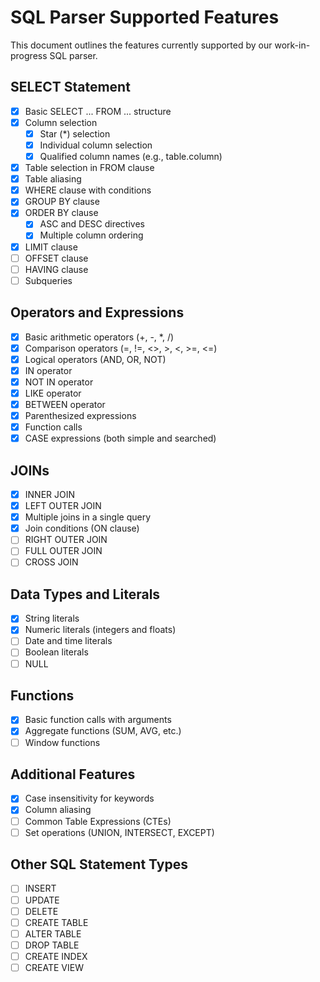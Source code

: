 # SQL Parser Supported Features

This document outlines the features currently supported by our work-in-progress SQL parser.

## SELECT Statement

- [x] Basic SELECT ... FROM ... structure
- [x] Column selection
  - [x] Star (*) selection
  - [x] Individual column selection
  - [x] Qualified column names (e.g., table.column)
- [x] Table selection in FROM clause
- [x] Table aliasing
- [x] WHERE clause with conditions
- [x] GROUP BY clause
- [x] ORDER BY clause
  - [x] ASC and DESC directives
  - [x] Multiple column ordering
- [x] LIMIT clause
- [ ] OFFSET clause
- [ ] HAVING clause
- [ ] Subqueries

## Operators and Expressions

- [x] Basic arithmetic operators (+, -, *, /)
- [x] Comparison operators (=, !=, <>, >, <, >=, <=)
- [x] Logical operators (AND, OR, NOT)
- [x] IN operator
- [x] NOT IN operator
- [x] LIKE operator
- [x] BETWEEN operator
- [x] Parenthesized expressions
- [x] Function calls
- [x] CASE expressions (both simple and searched)

## JOINs

- [x] INNER JOIN
- [x] LEFT OUTER JOIN
- [x] Multiple joins in a single query
- [x] Join conditions (ON clause)
- [ ] RIGHT OUTER JOIN
- [ ] FULL OUTER JOIN
- [ ] CROSS JOIN

## Data Types and Literals

- [x] String literals
- [x] Numeric literals (integers and floats)
- [ ] Date and time literals
- [ ] Boolean literals
- [ ] NULL

## Functions

- [x] Basic function calls with arguments
- [x] Aggregate functions (SUM, AVG, etc.)
- [ ] Window functions

## Additional Features

- [x] Case insensitivity for keywords
- [x] Column aliasing
- [ ] Common Table Expressions (CTEs)
- [ ] Set operations (UNION, INTERSECT, EXCEPT)

## Other SQL Statement Types

- [ ] INSERT
- [ ] UPDATE
- [ ] DELETE
- [ ] CREATE TABLE
- [ ] ALTER TABLE
- [ ] DROP TABLE
- [ ] CREATE INDEX
- [ ] CREATE VIEW